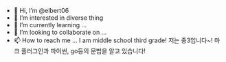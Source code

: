- 👋 Hi, I’m @elbert06
- 👀 I’m interested in diverse thing
- 🌱 I’m currently learning ...
- 💞️ I’m looking to collaborate on ...
- 📫 How to reach me ...
I am middle school third grade!
저는 중3입니다~! 마크 플러그인과 파이썬, go등의 문법을 알고 있습니다!
